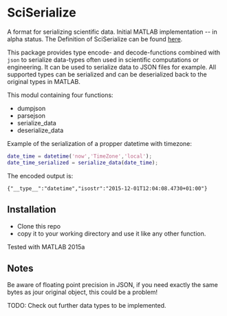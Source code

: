 SciSerialize
============
A format for serializing scientific data.
Initial MATLAB implementation -- in alpha status.
The Definition of SciSerialize can be found [here](https://github.com/SciSerialize/Definition).

This package provides type encode- and decode-functions combined with
`json` to serialize data-types often used in scientific
computations or engineering. It can be used to serialize data to
JSON files for example.
All supported types can be serialized and can be deserialized back to the
original types in MATLAB.

This modul containing four functions:
- dumpjson
- parsejson
- serialize_data
- deserialize_data

<!-- The main goals of this module are to provide easy extensability, to be
verbose and to be elegant as possible. -->


Example of the serialization of a propper datetime
with timezone:
```matlab
date_time = datetime('now','TimeZone','local');
date_time_serialized = serialize_data(date_time);
```

The encoded output is:

```
{"__type__":"datetime","isostr":"2015-12-01T12:04:08.4730+01:00"}
```

Installation
----------------
+ Clone this repo
+ copy it to your working directory and use it like any other function.

Tested with MATLAB 2015a

Notes
-----
Be aware of floating point precision in JSON, if you need exactly the same bytes
as jour original object, this could be a problem!

TODO:
Check out further data types to be implemented.
